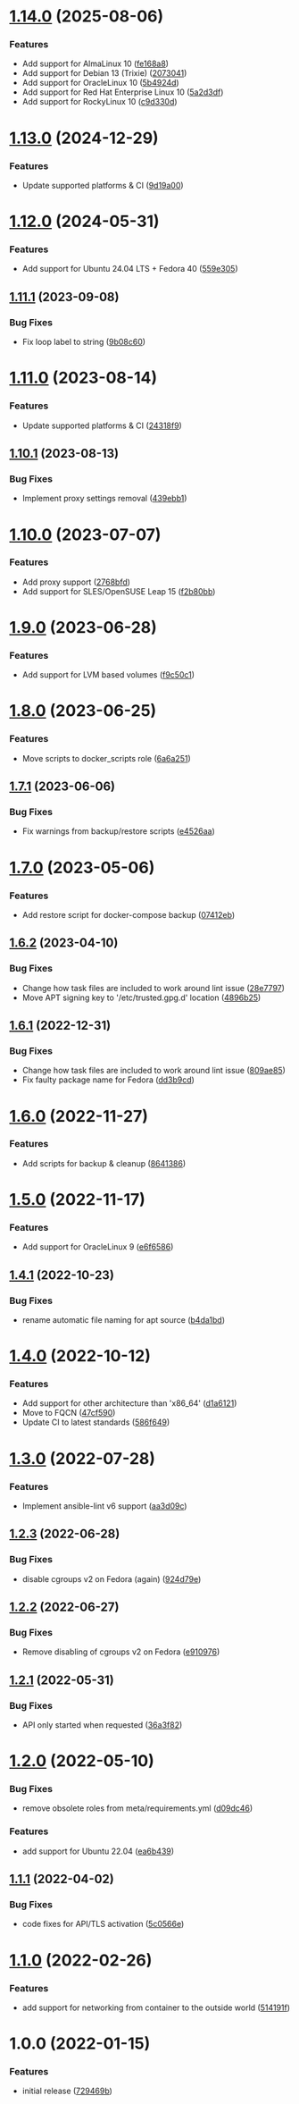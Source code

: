 # [1.14.0](https://github.com/de-it-krachten/ansible-role-docker/compare/v1.13.0...v1.14.0) (2025-08-06)


### Features

* Add support for AlmaLinux 10 ([fe168a8](https://github.com/de-it-krachten/ansible-role-docker/commit/fe168a84d92585bc8cfb2f38da85ca3e208dccad))
* Add support for Debian 13 (Trixie) ([2073041](https://github.com/de-it-krachten/ansible-role-docker/commit/2073041306a3178ded4f59eb0ae04da3dd3e150d))
* Add support for OracleLinux 10 ([5b4924d](https://github.com/de-it-krachten/ansible-role-docker/commit/5b4924dfc9a6d53674a715df58eb57bf1bdee67e))
* Add support for Red Hat Enterprise Linux 10 ([5a2d3df](https://github.com/de-it-krachten/ansible-role-docker/commit/5a2d3df0d34978d0d7bf03536b8b935d9aae9016))
* Add support for RockyLinux 10 ([c9d330d](https://github.com/de-it-krachten/ansible-role-docker/commit/c9d330dde8c9e67799c1fb0cca05fef694e1f146))

# [1.13.0](https://github.com/de-it-krachten/ansible-role-docker/compare/v1.12.0...v1.13.0) (2024-12-29)


### Features

* Update supported platforms & CI ([9d19a00](https://github.com/de-it-krachten/ansible-role-docker/commit/9d19a00b6bd0a0be451cac9cf22404634e11a387))

# [1.12.0](https://github.com/de-it-krachten/ansible-role-docker/compare/v1.11.1...v1.12.0) (2024-05-31)


### Features

* Add support for Ubuntu 24.04 LTS + Fedora 40 ([559e305](https://github.com/de-it-krachten/ansible-role-docker/commit/559e30506279f905b6e75a9f47ef9f2a3c045a8d))

## [1.11.1](https://github.com/de-it-krachten/ansible-role-docker/compare/v1.11.0...v1.11.1) (2023-09-08)


### Bug Fixes

* Fix loop label to string ([9b08c60](https://github.com/de-it-krachten/ansible-role-docker/commit/9b08c60db4976eb43cd096311b43d7e961762043))

# [1.11.0](https://github.com/de-it-krachten/ansible-role-docker/compare/v1.10.1...v1.11.0) (2023-08-14)


### Features

* Update supported platforms & CI ([24318f9](https://github.com/de-it-krachten/ansible-role-docker/commit/24318f9a48994ab114059c5a2e0c4576aee93542))

## [1.10.1](https://github.com/de-it-krachten/ansible-role-docker/compare/v1.10.0...v1.10.1) (2023-08-13)


### Bug Fixes

* Implement proxy settings removal ([439ebb1](https://github.com/de-it-krachten/ansible-role-docker/commit/439ebb16f57b370e3ffabb028707a40a17650c7a))

# [1.10.0](https://github.com/de-it-krachten/ansible-role-docker/compare/v1.9.0...v1.10.0) (2023-07-07)


### Features

* Add proxy support ([2768bfd](https://github.com/de-it-krachten/ansible-role-docker/commit/2768bfd9348800f09a40974145a7c29894bb0861))
* Add support for SLES/OpenSUSE Leap 15 ([f2b80bb](https://github.com/de-it-krachten/ansible-role-docker/commit/f2b80bbfc8ae0601d9f441778e62bb0220ffec42))

# [1.9.0](https://github.com/de-it-krachten/ansible-role-docker/compare/v1.8.0...v1.9.0) (2023-06-28)


### Features

* Add support for LVM based volumes ([f9c50c1](https://github.com/de-it-krachten/ansible-role-docker/commit/f9c50c16bc0f92304171ef10b575aea10238df6c))

# [1.8.0](https://github.com/de-it-krachten/ansible-role-docker/compare/v1.7.1...v1.8.0) (2023-06-25)


### Features

* Move scripts to docker_scripts role ([6a6a251](https://github.com/de-it-krachten/ansible-role-docker/commit/6a6a251f22ac98f93f871566c25d12896945d8b0))

## [1.7.1](https://github.com/de-it-krachten/ansible-role-docker/compare/v1.7.0...v1.7.1) (2023-06-06)


### Bug Fixes

* Fix warnings from backup/restore scripts ([e4526aa](https://github.com/de-it-krachten/ansible-role-docker/commit/e4526aa0419e178f50865f9f0f48c491c414149b))

# [1.7.0](https://github.com/de-it-krachten/ansible-role-docker/compare/v1.6.2...v1.7.0) (2023-05-06)


### Features

* Add restore script for docker-compose backup ([07412eb](https://github.com/de-it-krachten/ansible-role-docker/commit/07412eb6b0f6317cb0600b98bd52f4ee3f378bb2))

## [1.6.2](https://github.com/de-it-krachten/ansible-role-docker/compare/v1.6.1...v1.6.2) (2023-04-10)


### Bug Fixes

* Change how task files are included to work around lint issue ([28e7797](https://github.com/de-it-krachten/ansible-role-docker/commit/28e7797b40bbb26bf4fc36138879abae8a5556d2))
* Move APT signing key to '/etc/trusted.gpg.d' location ([4896b25](https://github.com/de-it-krachten/ansible-role-docker/commit/4896b25ae110ff68db84bfd852f04a49374066de))

## [1.6.1](https://github.com/de-it-krachten/ansible-role-docker/compare/v1.6.0...v1.6.1) (2022-12-31)


### Bug Fixes

* Change how task files are included to work around lint issue ([809ae85](https://github.com/de-it-krachten/ansible-role-docker/commit/809ae85c088c467b473f03c0aaf038a95a234e71))
* Fix faulty package name for Fedora ([dd3b9cd](https://github.com/de-it-krachten/ansible-role-docker/commit/dd3b9cd28bff6f5b6f42046b03739461b9ec0222))

# [1.6.0](https://github.com/de-it-krachten/ansible-role-docker/compare/v1.5.0...v1.6.0) (2022-11-27)


### Features

* Add scripts for backup & cleanup ([8641386](https://github.com/de-it-krachten/ansible-role-docker/commit/8641386571e62a205326852b9b1c41076db61337))

# [1.5.0](https://github.com/de-it-krachten/ansible-role-docker/compare/v1.4.1...v1.5.0) (2022-11-17)


### Features

* Add support for OracleLinux 9 ([e6f6586](https://github.com/de-it-krachten/ansible-role-docker/commit/e6f6586928dacf21395412ba066c337c34682dfc))

## [1.4.1](https://github.com/de-it-krachten/ansible-role-docker/compare/v1.4.0...v1.4.1) (2022-10-23)


### Bug Fixes

* rename automatic file naming for apt source ([b4da1bd](https://github.com/de-it-krachten/ansible-role-docker/commit/b4da1bd1fde87101ce2730e8e94364c0af87d39a))

# [1.4.0](https://github.com/de-it-krachten/ansible-role-docker/compare/v1.3.0...v1.4.0) (2022-10-12)


### Features

* Add support for other architecture than 'x86_64' ([d1a6121](https://github.com/de-it-krachten/ansible-role-docker/commit/d1a61219dfe7c1480213a154e55e261564776177))
* Move to FQCN ([47cf590](https://github.com/de-it-krachten/ansible-role-docker/commit/47cf590b57cd36420004722055be5e3fa3213b79))
* Update CI to latest standards ([586f649](https://github.com/de-it-krachten/ansible-role-docker/commit/586f64998dac37fd58271a3ac27616c81403982b))

# [1.3.0](https://github.com/de-it-krachten/ansible-role-docker/compare/v1.2.3...v1.3.0) (2022-07-28)


### Features

* Implement ansible-lint v6 support ([aa3d09c](https://github.com/de-it-krachten/ansible-role-docker/commit/aa3d09c6bd83573e3daf3ecbefae526492e17a47))

## [1.2.3](https://github.com/de-it-krachten/ansible-role-docker/compare/v1.2.2...v1.2.3) (2022-06-28)


### Bug Fixes

* disable cgroups v2 on Fedora (again) ([924d79e](https://github.com/de-it-krachten/ansible-role-docker/commit/924d79e90b9933b7e48433857a2868a0a467576b))

## [1.2.2](https://github.com/de-it-krachten/ansible-role-docker/compare/v1.2.1...v1.2.2) (2022-06-27)


### Bug Fixes

* Remove disabling of cgroups v2 on Fedora ([e910976](https://github.com/de-it-krachten/ansible-role-docker/commit/e91097688ff7585c8d19d8e8cc7d78fe27d2ae08))

## [1.2.1](https://github.com/de-it-krachten/ansible-role-docker/compare/v1.2.0...v1.2.1) (2022-05-31)


### Bug Fixes

* API only started when requested ([36a3f82](https://github.com/de-it-krachten/ansible-role-docker/commit/36a3f826581ed77598e64ece6c514c333e14fc01))

# [1.2.0](https://github.com/de-it-krachten/ansible-role-docker/compare/v1.1.1...v1.2.0) (2022-05-10)


### Bug Fixes

* remove obsolete roles from meta/requirements.yml ([d09dc46](https://github.com/de-it-krachten/ansible-role-docker/commit/d09dc46f2ff706d0e67cd5d22528097cbbb9df73))


### Features

* add support for Ubuntu 22.04 ([ea6b439](https://github.com/de-it-krachten/ansible-role-docker/commit/ea6b439dc1af1ed4921080b8f60e54f1662010d5))

## [1.1.1](https://github.com/de-it-krachten/ansible-role-docker/compare/v1.1.0...v1.1.1) (2022-04-02)


### Bug Fixes

* code fixes for API/TLS activation ([5c0566e](https://github.com/de-it-krachten/ansible-role-docker/commit/5c0566e98b1daf8d993ba1c4bce3cd213d306f11))

# [1.1.0](https://github.com/de-it-krachten/ansible-role-docker/compare/v1.0.0...v1.1.0) (2022-02-26)


### Features

* add support for networking from container to the outside world ([514191f](https://github.com/de-it-krachten/ansible-role-docker/commit/514191febf015a19cab7b86022ec6c17005aabc8))

# 1.0.0 (2022-01-15)


### Features

* initial release ([729469b](https://github.com/de-it-krachten/ansible-role-docker/commit/729469bd2cd48fe46b73f61c630447d539816eae))

